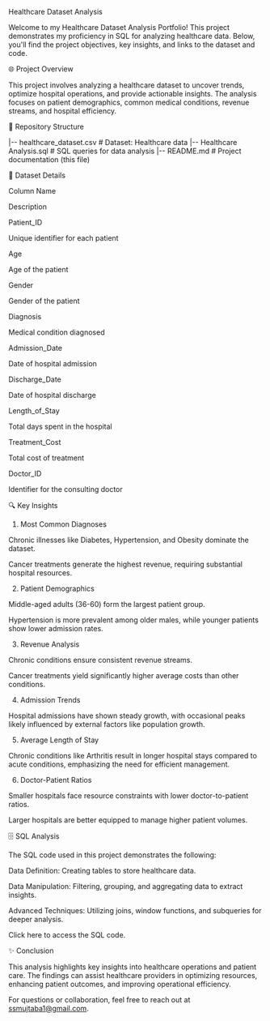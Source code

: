 Healthcare Dataset Analysis

Welcome to my Healthcare Dataset Analysis Portfolio! This project demonstrates my proficiency in SQL for analyzing healthcare data. Below, you'll find the project objectives, key insights, and links to the dataset and code.

🌐 Project Overview

This project involves analyzing a healthcare dataset to uncover trends, optimize hospital operations, and provide actionable insights. The analysis focuses on patient demographics, common medical conditions, revenue streams, and hospital efficiency.

📁 Repository Structure

|-- healthcare_dataset.csv                # Dataset: Healthcare data
|-- Healthcare Analysis.sql               # SQL queries for data analysis
|-- README.md                             # Project documentation (this file)

💾 Dataset Details

Column Name

Description

Patient_ID

Unique identifier for each patient

Age

Age of the patient

Gender

Gender of the patient

Diagnosis

Medical condition diagnosed

Admission_Date

Date of hospital admission

Discharge_Date

Date of hospital discharge

Length_of_Stay

Total days spent in the hospital

Treatment_Cost

Total cost of treatment

Doctor_ID

Identifier for the consulting doctor

🔍 Key Insights

1. Most Common Diagnoses

Chronic illnesses like Diabetes, Hypertension, and Obesity dominate the dataset.

Cancer treatments generate the highest revenue, requiring substantial hospital resources.

2. Patient Demographics

Middle-aged adults (36-60) form the largest patient group.

Hypertension is more prevalent among older males, while younger patients show lower admission rates.

3. Revenue Analysis

Chronic conditions ensure consistent revenue streams.

Cancer treatments yield significantly higher average costs than other conditions.

4. Admission Trends

Hospital admissions have shown steady growth, with occasional peaks likely influenced by external factors like population growth.

5. Average Length of Stay

Chronic conditions like Arthritis result in longer hospital stays compared to acute conditions, emphasizing the need for efficient management.

6. Doctor-Patient Ratios

Smaller hospitals face resource constraints with lower doctor-to-patient ratios.

Larger hospitals are better equipped to manage higher patient volumes.

🗄️ SQL Analysis

The SQL code used in this project demonstrates the following:

Data Definition: Creating tables to store healthcare data.

Data Manipulation: Filtering, grouping, and aggregating data to extract insights.

Advanced Techniques: Utilizing joins, window functions, and subqueries for deeper analysis.

Click here to access the SQL code.

✨ Conclusion

This analysis highlights key insights into healthcare operations and patient care. The findings can assist healthcare providers in optimizing resources, enhancing patient outcomes, and improving operational efficiency.

For questions or collaboration, feel free to reach out at ssmujtaba1@gmail.com.

